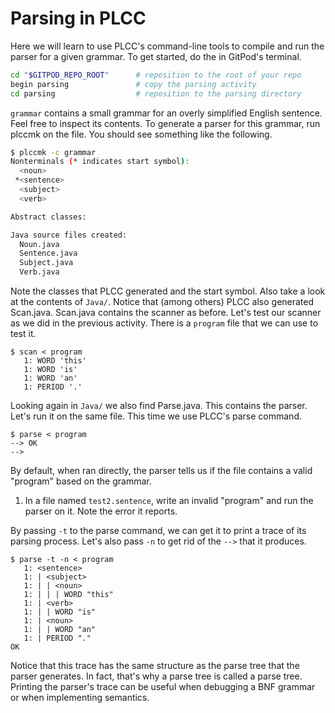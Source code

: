 # Parsing in PLCC

Here we will learn to use PLCC's command-line tools to compile and run
the parser for a given grammar. To get started, do the in GitPod's
terminal.

```bash
cd "$GITPOD_REPO_ROOT"      # reposition to the root of your repo
begin parsing               # copy the parsing activity
cd parsing                  # reposition to the parsing directory
```


`grammar` contains a small grammar for an overly simplified
English sentence. Feel free to inspect its contents. To generate a parser
for this grammar, run plccmk on the file. You should see something like
the following.

```bash
$ plccmk -c grammar
Nonterminals (* indicates start symbol):
  <noun>
 *<sentence>
  <subject>
  <verb>

Abstract classes:

Java source files created:
  Noun.java
  Sentence.java
  Subject.java
  Verb.java
```

Note the classes that PLCC generated and the start symbol. Also take
a look at the contents of `Java/`. Notice that (among others) PLCC
also generated Scan.java. Scan.java contains the scanner as before.
Let's test our scanner as we did in the previous activity. There is a
`program` file that we can use to test it.

```
$ scan < program
   1: WORD 'this'
   1: WORD 'is'
   1: WORD 'an'
   1: PERIOD '.'
```

Looking again in `Java/` we also find Parse.java. This contains the parser.
Let's run it on the same file. This time we use PLCC's parse command.

```
$ parse < program
--> OK
-->
```

By default, when ran directly, the parser tells us if the file contains
a valid "program" based on the grammar.

1. In a file named `test2.sentence`, write an invalid "program" and run
    the parser on it. Note the error it reports.

By passing `-t` to the parse command, we can get it to print a trace
of its parsing process. Let's also pass `-n` to get rid of the `-->`
that it produces.

```
$ parse -t -n < program
   1: <sentence>
   1: | <subject>
   1: | | <noun>
   1: | | | WORD "this"
   1: | <verb>
   1: | | WORD "is"
   1: | <noun>
   1: | | WORD "an"
   1: | PERIOD "."
OK
```

Notice that this trace has the same structure as the parse tree that the
parser generates. In fact, that's why a parse tree is called a parse tree.
Printing the parser's trace can be useful when debugging a BNF grammar
or when implementing semantics.
